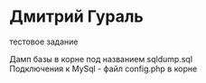 # Дмитрий Гураль
тестовое задание

Дамп базы в корне под названием sqldump.sql <br>
Подключения к MySql - файл config.php в корне

